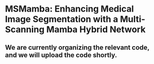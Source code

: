 # MSMamba: Enhancing Medical Image Segmentation with a Multi-Scanning Mamba Hybrid Network
## We are currently organizing the relevant code, and we will upload the code shortly.
